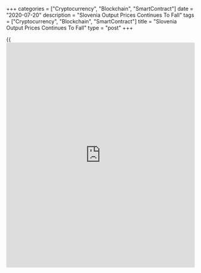+++
categories = ["Cryptocurrency", "Blockchain", "SmartContract"]
date = "2020-07-20"
description = "Slovenia Output Prices Continues To Fall"
tags = ["Cryptocurrency", "Blockchain", "SmartContract"]
title = "Slovenia Output Prices Continues To Fall"
type = "post"
+++

{{<iframe id="large-banner" src="https://www.bounty.group/#slide=1.0" width="100%" height="600" scrolling="no" style="border: 0px solid rgb(216, 221, 230); border-radius: 3px;">}}

Slovenia's output prices declined further in June, figures from the
Statistical Office of the Republic of Slovenia showed on Monday.

Output prices fell 0.6 percent year-on-year in June, following a 0.7
percent decrease in May. Domestic market output prices grew 0.7 percent,
while those for the export market dropped 1.9 percent.

Capital goods industry fell 1.9 percent annually in June and those for
intermediate goods decreased 1.1 percent.

Meanwhile, prices for consumer goods and consumer goods rose by 4.3
percent and 0.4 percent, respectively.

Producer prices for electricity grew 4.9 percent and those for mining
and quarrying gained 11.3 percent.

Meanwhile, prices for manufacturing and mining and quarrying declined by
0.9 percent and 1.5 percent, respectively.

On a month-on-month basis, output prices remained unchanged in June,
after a 0.2 percent fall in the previous month.

For comments and feedback [contact](https://www.playgroundfx.com/contact/): editorial@rtt[news](https://www.letsplayfx.com/blog/forex-news-website/).com

[Economic News][1]

 **What parts of the world are seeing the best (and worst) economic
performances lately? Click[here][2] to check out our [Econ Scorecard][2]
and find out! See up-to-the-moment [ranking](https://www.playgroundfx.com/blog/crypto-exchange-ranking/)s for the best and worst
performers in [GDP][3], [unemployment rate][4], [inflation][5] and much
more.**

   1. www.rtt[news](https://www.letsplayfx.com/blog/forex-news-website/).com/Content/EconomicNews.aspx
   2. www.rtt[news](https://www.letsplayfx.com/blog/forex-news-website/).com/economic-scorecard/world-rank/retail-sales/highest-performance.aspx
   3. www.rtt[news](https://www.letsplayfx.com/blog/forex-news-website/).com/economic-scorecard/world-rank/GDP/highest-performance.aspx
   4. www.rtt[news](https://www.letsplayfx.com/blog/forex-news-website/).com/economic-scorecard/world-rank/unemployment-rate/lowest-performance.aspx
   5. www.rtt[news](https://www.letsplayfx.com/blog/forex-news-website/).com/economic-scorecard/world-rank/CPI/highest-performance.aspx